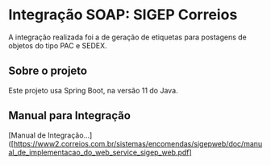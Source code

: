 # Integração SOAP: SIGEP Correios
A integração realizada foi a de geração de etiquetas para postagens de objetos do tipo PAC e SEDEX.

## Sobre o projeto
Este projeto usa Spring Boot, na versão 11 do Java.

## Manual para Integração
[Manual de Integração...]([https://www2.correios.com.br/sistemas/encomendas/sigepweb/doc/manual_de_implementacao_do_web_service_sigep_web.pdf]
